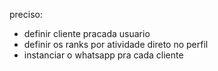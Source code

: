 preciso:

- definir cliente pracada usuario
- definir os ranks por atividade direto no perfil
- instanciar o whatsapp pra cada cliente
